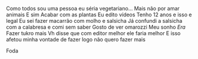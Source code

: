 Como todos sou uma pessoa 
eu séria vegetariano... Mais não por amar animais
E sim Acabar com as plantas
Eu edito vídeos 
Tenho 12 anos e isso e legal
Eu sei fazer macarrão com molho e salsicha
Já confundi a salsicha com a calabresa e comi sem saber
Gosto de ver omarozzi
Meu sonho *Era* Fazer tukro mais Vh disse que com editor melhor ele faria melhor
E isso afetou minha vontade de fazer logo não quero fazer mais 

Foda
